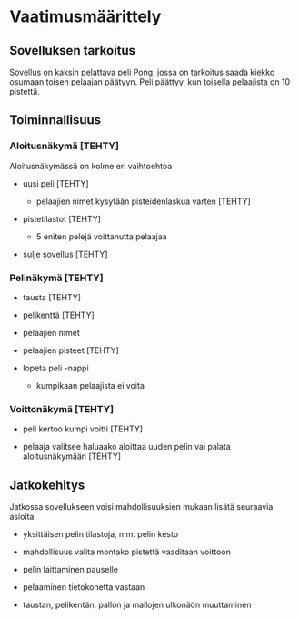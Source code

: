 # Vaatimusmäärittely

## Sovelluksen tarkoitus

Sovellus on kaksin pelattava peli Pong, jossa on tarkoitus saada kiekko osumaan toisen pelaajan päätyyn. Peli päättyy, kun toisella pelaajista on 10 pistettä.

## Toiminnallisuus

### Aloitusnäkymä [TEHTY]

Aloitusnäkymässä on kolme eri vaihtoehtoa

* uusi peli [TEHTY]
  * pelaajien nimet kysytään pisteidenlaskua varten [TEHTY]

* pistetilastot [TEHTY]
  * 5 eniten pelejä voittanutta pelaajaa

* sulje sovellus [TEHTY]

### Pelinäkymä [TEHTY]

* tausta [TEHTY]

* pelikenttä [TEHTY]

* pelaajien nimet

* pelaajien pisteet [TEHTY]

* lopeta peli -nappi
  * kumpikaan pelaajista ei voita

### Voittonäkymä [TEHTY]

* peli kertoo kumpi voitti [TEHTY]

* pelaaja valitsee haluaako aloittaa uuden pelin vai palata aloitusnäkymään [TEHTY]

## Jatkokehitys

Jatkossa sovellukseen voisi mahdollisuuksien mukaan lisätä seuraavia asioita

* yksittäisen pelin tilastoja, mm. pelin kesto

* mahdollisuus valita montako pistettä vaaditaan voittoon

* pelin laittaminen pauselle

* pelaaminen tietokonetta vastaan

* taustan, pelikentän, pallon ja mailojen ulkonäön muuttaminen
